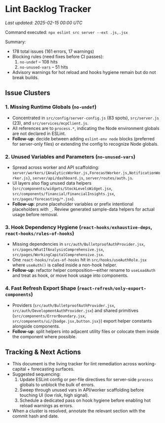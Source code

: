 # Lint Backlog Tracker

_Last updated: 2025-02-15 00:00 UTC_

Command executed: `npx eslint src server --ext .js,.jsx`

Summary:
- 178 total issues (161 errors, 17 warnings)
- Blocking rules (need fixes before CI passes):
  1. `no-undef` – 108 hits
  2. `no-unused-vars` – 51 hits
- Advisory warnings for hot reload and hooks hygiene remain but do not break builds.

## Issue Clusters

### 1. Missing Runtime Globals (`no-undef`)
- Concentrated in `src/config/server-config.js` (83 spots), `src/server.js` (23), and `src/services/mcpClient.js`.
- All references are to `process.*`, indicating the Node environment globals are not declared in ESLint.
- **Follow-up**: decide between adding `eslint-env node` blocks (preferred for server-only files) or extending the config to recognize Node globals.

### 2. Unused Variables and Parameters (`no-unused-vars`)
- Spread across worker and API scaffolding: `server/workers/{AnalyticsWorker.js,ForecastWorker.js,NotificationWorker.js}`, `server/api/dashboard.js`, `server/routes/auth.js`.
- UI layers also flag unused data helpers (`src/components/widgets/StockLevelsWidget.jsx`, `src/components/financial/FinancialInsights.jsx`, `src/pages/forecasting/*.jsx`).
- **Follow-up**: prune placeholder variables or prefix intentional placeholders with `_`. Review generated sample-data helpers for actual usage before removal.

### 3. Hook Dependency Hygiene (`react-hooks/exhaustive-deps`, `react-hooks/rules-of-hooks`)
- Missing dependencies in `src/auth/BulletproofAuthProvider.jsx`, `src/pages/WhatIfAnalysisComprehensive.jsx`, `src/pages/WorkingCapitalComprehensive.jsx`.
- One `react-hooks/rules-of-hooks` hit in `src/hooks/useAuthRole.jsx` where `useAuth()` is called inside a non-hook helper.
- **Follow-up**: refactor helper composition—either rename to `useLoadAuth` and treat as hook, or move hook usage into components.

### 4. Fast Refresh Export Shape (`react-refresh/only-export-components`)
- Providers (`src/auth/BulletproofAuthProvider.jsx`, `src/auth/DevelopmentAuthProvider.jsx`) and shared primitives (`src/components/ErrorBoundary.jsx`, `src/components/ui/{badge.jsx,button.jsx}`) export helper constants alongside components.
- **Follow-up**: split helpers into adjacent utility files or colocate them inside the component where possible.

## Tracking & Next Actions
- This document is the living tracker for lint remediation across working-capital + forecasting surfaces.
- Suggested sequencing:
  1. Update ESLint config or per-file directives for server-side `process` globals to unblock the bulk of errors.
  2. Sweep through unused vars in API/worker scaffolding before touching UI (low risk, high signal).
  3. Schedule a dedicated pass on hook hygiene before enabling hot reload warnings as errors.
- When a cluster is resolved, annotate the relevant section with the commit hash and date.
